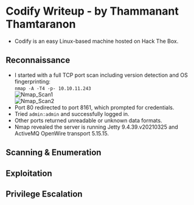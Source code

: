 # Codify Writeup - by Thammanant Thamtaranon  
- Codify is an easy Linux-based machine hosted on Hack The Box.

## Reconnaissance  
- I started with a full TCP port scan including version detection and OS fingerprinting:  
  `nmap -A -T4 -p- 10.10.11.243`  
![Nmap_Scan1](Nmap_Scan1.png)  
![Nmap_Scan2](Nmap_Scan2.png)  
- Port 80 redirected to port 8161, which prompted for credentials.  
- Tried `admin:admin` and successfully logged in.  
- Other ports returned unreadable or unknown data formats.  
- Nmap revealed the server is running Jetty 9.4.39.v20210325 and ActiveMQ OpenWire transport 5.15.15.

## Scanning & Enumeration  


## Exploitation  

## Privilege Escalation  
